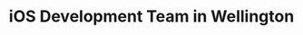 ---
title: iOS Development Team in Wellington
permalink: /landings/locations/wellington/developer/ios
technology: iOS
location: Wellington
---
